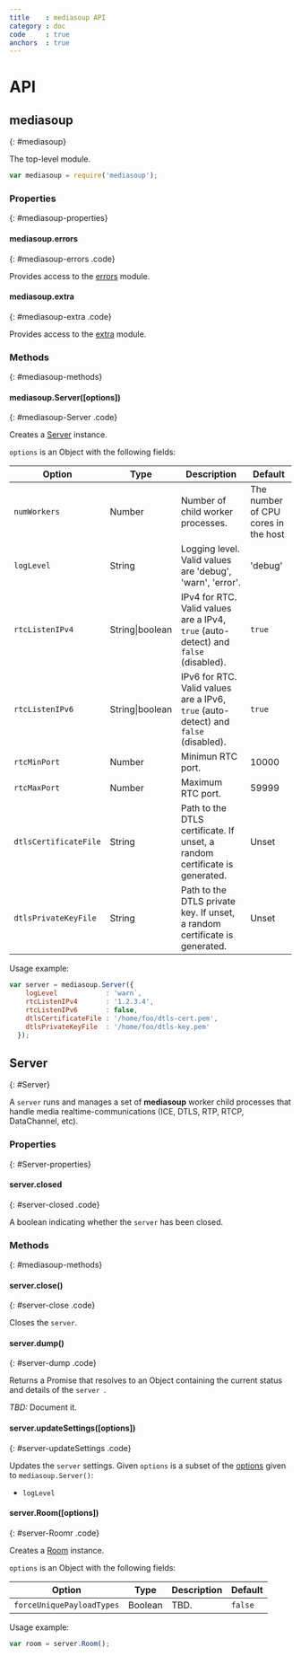 ```yaml
---
title    : mediasoup API
category : doc
code     : true
anchors  : true
---
```


# API


## mediasoup
{: #mediasoup}

The top-level module.

```javascript
var mediasoup = require('mediasoup');
```


### Properties
{: #mediasoup-properties}

<section markdown='1'>

#### mediasoup.errors
{: #mediasoup-errors .code}

Provides access to the [errors](#errors) module.

#### mediasoup.extra
{: #mediasoup-extra .code}

Provides access to the [extra](#extra) module.

</section>


### Methods
{: #mediasoup-methods}

<section markdown='1'>

#### mediasoup.Server([options])
{: #mediasoup-Server .code}

Creates a [Server](#Server) instance.

`options` is an Object with the following fields:

<div markdown='1' id='mediasoup-Server-options' class='table-wrapper'>

Option                   | Type    | Description   | Default
------------------------ | ------- | ------------- | -------------
`numWorkers`             | Number  | Number of child worker processes. | The number of CPU cores in the host
`logLevel`               | String  | Logging level. Valid values are 'debug', 'warn', 'error'. | 'debug'
`rtcListenIPv4`          | String\|boolean | IPv4 for RTC. Valid values are a IPv4, `true` (auto-detect) and `false` (disabled). | `true`
`rtcListenIPv6`          | String\|boolean | IPv6 for RTC. Valid values are a IPv6, `true` (auto-detect) and `false` (disabled). | `true`
`rtcMinPort`             | Number  | Minimun RTC port. | 10000
`rtcMaxPort`             | Number  | Maximum RTC port. | 59999
`dtlsCertificateFile`    | String  | Path to the DTLS certificate. If unset, a random certificate is generated. | Unset
`dtlsPrivateKeyFile`     | String  | Path to the DTLS private key. If unset, a random certificate is generated. | Unset

</div>

Usage example:

```javascript
var server = mediasoup.Server({
    logLevel            : 'warn`,
    rtcListenIPv4       : '1.2.3.4',
    rtcListenIPv6       : false,
    dtlsCertificateFile : '/home/foo/dtls-cert.pem',
    dtlsPrivateKeyFile  : '/home/foo/dtls-key.pem'
  });
```

</section>


## Server
{: #Server}

A `server` runs and manages a set of **mediasoup** worker child processes that handle media realtime-communications (ICE, DTLS, RTP, RTCP, DataChannel, etc).


### Properties
{: #Server-properties}

<section markdown='1'>

#### server.closed
{: #server-closed .code}

A boolean indicating whether the `server` has been closed.

</section>


### Methods
{: #mediasoup-methods}

<section markdown='1'>

#### server.close()
{: #server-close .code}

Closes the `server`.

#### server.dump()
{: #server-dump .code}

Returns a Promise that resolves to an Object containing the current status and details of the `server `.

*TBD:* Document it.

#### server.updateSettings([options])
{: #server-updateSettings .code}

Updates the `server` settings. Given `options` is a subset of the [options](#mediasoup-Server-options) given to `mediasoup.Server()`:

* `logLevel`

#### server.Room([options])
{: #server-Roomr .code}

Creates a [Room](#Room) instance.

`options` is an Object with the following fields:

<div markdown='1' id='server-Room-options' class='table-wrapper'>

Option                   | Type    | Description   | Default
------------------------ | ------- | ------------- | -------------
`forceUniquePayloadTypes`| Boolean | TBD. | `false`

</div>

Usage example:

```javascript
var room = server.Room();
```

</section>
